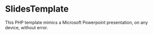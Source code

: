 # SlidesTemplate
This PHP template mimics a Microsoft Powerpoint presentation, on any device, without error.

